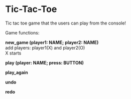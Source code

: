 # Tic-Tac-Toe
Tic tac toe game that the users can play from the console!

Game functions: 

  <b>new_game (player1: NAME; player2: NAME)</b>
  <br>
    add players: player1(X) and player2(O)
   <br>
    X starts 

  <b>play (player: NAME; press: BUTTON)</b>

  <b> play_again

  undo
  
  redo</b>
